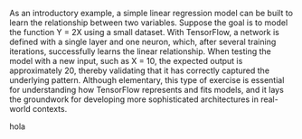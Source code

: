 As an introductory example, a simple linear regression 
model can be built to learn the relationship between two 
variables. Suppose the goal is to model the function Y = 2X 
using a small dataset. With TensorFlow, a network is 
defined with a single layer and one neuron, which, after 
several training iterations, successfully learns the linear 
relationship. When testing the model with a new input, 
such as X = 10, the expected output is approximately 20, 
thereby validating that it has correctly captured the 
underlying pattern. Although elementary, this type of 
exercise is essential for understanding how TensorFlow 
represents and fits models, and it lays the groundwork for
developing more sophisticated architectures in real-world 
contexts.

hola
